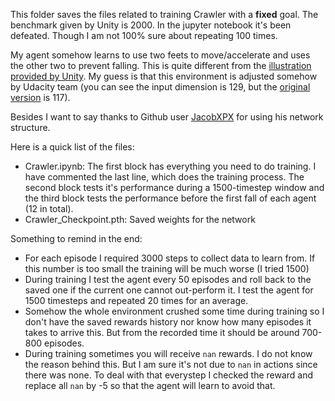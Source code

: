 This folder saves the files related to training Crawler with a **fixed** goal. The benchmark given by Unity is 2000. In the jupyter notebook it's been defeated. Though I am not $100\%$ sure about repeating 100 times. 

My agent somehow learns to use two feets to move/accelerate and uses the other two to prevent falling. This is quite different from the [illustration provided by Unity](https://www.youtube.com/watch?v=ftLliaeooYI&feature=youtu.be). My guess is that this environment is adjusted somehow by Udacity team (you can see the input dimension is 129, but the [original version](https://github.com/Unity-Technologies/ml-agents/blob/master/docs/Learning-Environment-Examples.md#crawler) is 117).

Besides I want to say thanks to Github user [JacobXPX](https://github.com/JacobXPX/Crawler_using_PPO) for using his network structure.

Here is a quick list of the files:
  * Crawler.ipynb: The first block has everything you need to do training. I have commented the last line, which does the training process. The second block tests it's performance during a 1500-timestep window and the third block tests the performance before the first fall of each agent (12 in total).
  * Crawler_Checkpoint.pth: Saved weights for the network

Something to remind in the end:
  * For each episode I required 3000 steps to collect data to learn from. If this number is too small the training will be much worse (I tried 1500)
  * During training I test the agent every 50 episodes and roll back to the saved one if the current one cannot out-perform it. I test the agent for 1500 timesteps and repeated 20 times for an average.
  * Somehow the whole environment crushed some time during training so I don't have the saved rewards history nor know how many episodes it takes to arrive this. But from the recorded time it should be around 700-800 episodes.
  * During training sometimes you will receive ```nan``` rewards. I do not know the reason behind this. But I am sure it's not due to ```nan``` in actions since there was none. To deal with that everystep I checked the reward and replace all ```nan``` by -5 so that the agent will learn to avoid that.
